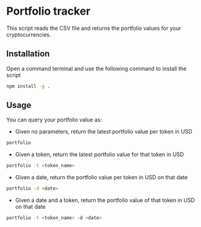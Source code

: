 # Portfolio tracker

This script reads the CSV file and returns the portfolio values for your cryptocurrencies.

## Installation

Open a command terminal and use the following command to install the script

```bash
npm install -g .
```

## Usage

You can query your portfolio value as:
- Given no parameters, return the latest portfolio value per token in USD
```bash
portfolio
```
- Given a token, return the latest portfolio value for that token in USD
```bash
portfolio -t <token_name>
```
- Given a date, return the portfolio value per token in USD on that date
```bash
portfolio -d <date>
```
- Given a date and a token, return the portfolio value of that token in USD on that date
```bash
portfolio -t <token_name> -d <date>
```


